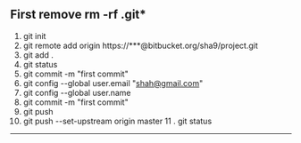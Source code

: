 First remove
rm -rf .git*
----------------
1. git init
2. git remote add origin https://***@bitbucket.org/sha9/project.git
3. git add .
4. git status
5. git commit -m "first commit"
6. git config --global user.email "shah@gmail.com"
7. git config --global user.name
8. git commit -m "first commit"
9. git push
10. git push --set-upstream origin master
11 . git status
----------------------------------------------------


